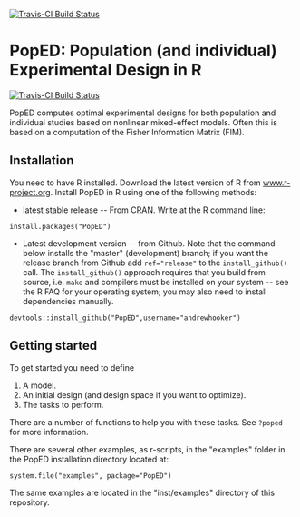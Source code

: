 [![Travis-CI Build Status](https://travis-ci.org/andrewhooker/PopED.svg?branch=master)](https://travis-ci.org/andrewhooker/PopED)

PopED: Population (and individual) Experimental Design in R
======

[![Travis-CI Build Status](https://travis-ci.org/andrewhooker/PopED.svg?branch=master)](https://travis-ci.org/andrewhooker/PopED)

PopED computes optimal experimental designs for both population 
and individual studies based on nonlinear mixed-effect models. 
Often this is based on a computation of the Fisher Information Matrix (FIM). 

## Installation

You need to have R installed.  Download the latest version of R from www.r-project.org.
Install PopED in R using one of the following methods:

* latest stable release -- From CRAN.  Write at the R command line:

```
install.packages("PopED")
```

* Latest development version -- from Github. Note that the command below installs the "master" 
(development) branch; if you want the release branch from Github add `ref="release"` to the
`install_github()` call. The `install_github()` approach requires that you build from source, 
i.e. `make` and compilers must be installed on your system -- see the R FAQ for your operating system; 
you may also need to install dependencies manually.

```
devtools::install_github("PopED",username="andrewhooker")
```

## Getting started

To get started you need to define 

1. A model.
2. An initial design (and design space if you want to optimize). 
3. The tasks to perform.  

There are a number of functions to help you with these tasks.  See `?poped` for more information.  
 
There are several other examples, as r-scripts, in the "examples" folder in the 
PopED installation directory located at:

```
system.file("examples", package="PopED")
```

The same examples are located in the "inst/examples" directory of this repository.




